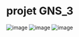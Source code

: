 # projet GNS_3

![image](https://github.com/manmaryem/GNS_3/assets/137881827/a165446a-3810-4ae6-b8b7-50b533d8c9a2)
![image](https://github.com/manmaryem/GNS_3/assets/137881827/5b2d316f-d4f9-48da-80b3-11a33415cf5b)
![image](https://github.com/manmaryem/GNS_3/assets/137881827/c38ae0af-b7b0-485c-a12f-eaf286b3a369)

